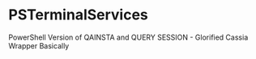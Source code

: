 # PSTerminalServices
PowerShell Version of QAINSTA and QUERY SESSION - Glorified Cassia Wrapper Basically
